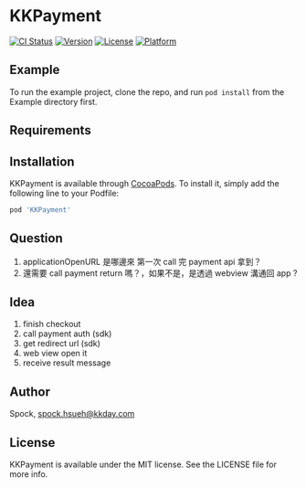 # KKPayment

[![CI Status](https://img.shields.io/travis/Spock/KKPayment.svg?style=flat)](https://travis-ci.org/Spock/KKPayment)
[![Version](https://img.shields.io/cocoapods/v/KKPayment.svg?style=flat)](https://cocoapods.org/pods/KKPayment)
[![License](https://img.shields.io/cocoapods/l/KKPayment.svg?style=flat)](https://cocoapods.org/pods/KKPayment)
[![Platform](https://img.shields.io/cocoapods/p/KKPayment.svg?style=flat)](https://cocoapods.org/pods/KKPayment)

## Example

To run the example project, clone the repo, and run `pod install` from the Example directory first.

## Requirements

## Installation

KKPayment is available through [CocoaPods](https://cocoapods.org). To install
it, simply add the following line to your Podfile:

```ruby
pod 'KKPayment'
```

## Question
1. applicationOpenURL 是哪邊來 第一次 call 完 payment api 拿到？
2. 還需要 call payment return 嗎？，如果不是，是透過 webview 溝通回 app ?


## Idea
1. finish checkout
2. call payment auth (sdk)
3. get redirect url (sdk)
4. web view open it
5. receive result message

## Author

Spock, spock.hsueh@kkday.com

## License

KKPayment is available under the MIT license. See the LICENSE file for more info.
